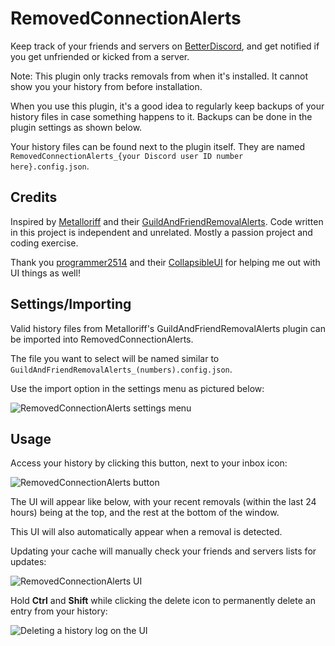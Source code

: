 # RemovedConnectionAlerts

Keep track of your friends and servers on [BetterDiscord](https://betterdiscord.app/plugin/RemovedConnectionAlerts), and get notified if you get unfriended or kicked from a server.

Note: This plugin only tracks removals from when it's installed. It cannot show you your history from before installation.

When you use this plugin, it's a good idea to regularly keep backups of your history files in case something happens to it. Backups can be done in the plugin settings as shown below.

Your history files can be found next to the plugin itself. They are named `RemovedConnectionAlerts_{your Discord user ID number here}.config.json`.

## Credits

Inspired by [Metalloriff](https://github.com/Metalloriff) and their [GuildAndFriendRemovalAlerts](https://github.com/Metalloriff/BetterDiscordPlugins/tree/master/GuildAndFriendRemovalAlerts). Code written in this project is independent and unrelated. Mostly a passion project and coding exercise.

Thank you [programmer2514](https://github.com/programmer2514) and their [CollapsibleUI](https://github.com/programmer2514/BetterDiscord-CollapsibleUI) for helping me out with UI things as well!

## Settings/Importing

Valid history files from Metalloriff's GuildAndFriendRemovalAlerts plugin can be imported into RemovedConnectionAlerts.

The file you want to select will be named similar to `GuildAndFriendRemovalAlerts_(numbers).config.json`.

Use the import option in the settings menu as pictured below:

![RemovedConnectionAlerts settings menu](https://raw.githubusercontent.com/iyu46/RemovedConnectionAlerts/main/screenshots/settings.png)

## Usage

Access your history by clicking this button, next to your inbox icon:

![RemovedConnectionAlerts button](https://raw.githubusercontent.com/iyu46/RemovedConnectionAlerts/main/screenshots/icon_dashboard.png)

The UI will appear like below, with your recent removals (within the last 24 hours) being at the top, and the rest at the bottom of the window.

This UI will also automatically appear when a removal is detected.

Updating your cache will manually check your friends and servers lists for updates:

![RemovedConnectionAlerts UI](https://raw.githubusercontent.com/iyu46/RemovedConnectionAlerts/main/screenshots/window_example.png)

Hold **Ctrl** and **Shift** while clicking the delete icon to permanently delete an entry from your history:

![Deleting a history log on the UI](https://raw.githubusercontent.com/iyu46/RemovedConnectionAlerts/main/screenshots/delete_button.png)
